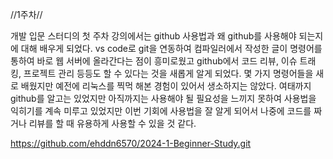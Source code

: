//1주차//

개발 입문 스터디의 첫 주차 강의에서는 github 사용법과 왜 github를 사용해야 되는지에 대해 배우게 되었다. vs code로 git을 연동하여 컴파일러에서 작성한 글이 명령어를 통하여 바로 웹 서버에 올라간다는 점이 흥미로웠고 github에서 코드 리뷰, 이슈 트래킹, 프로젝트 관리 등등도 할 수 있다는 것을 새롭게 알게 되었다. 몇 가지 명령어들을 새로 배웠지만 예전에 리눅스를 찍먹 해본 경험이 있어서 생소하지는 않았다. 여태까지 github를 알고는 있었지만 아직까지는 사용해야 될 필요성을 느끼지 못하여 사용법을 익히기를 계속 미루고 있었지만 이번 기회에 사용법을 잘 알게 되어서 나중에 코드를 짜거나 리뷰를 할 때 유용하게 사용할 수 있을 것 같다.


<https://github.com/ehddn6570/2024-1-Beginner-Study.git>